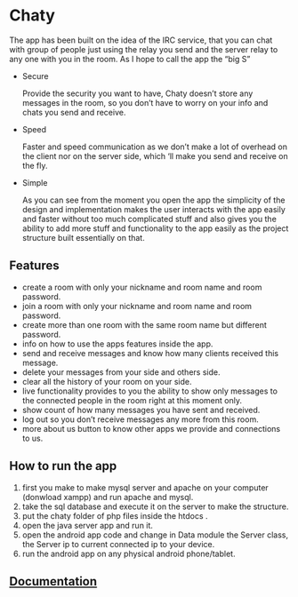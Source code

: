 # Chaty
The app has been built on the idea of the IRC service, that you can chat with group of people just using the relay you send and the server relay to any one with you in the room.
As I hope to call the app the “big S”

- Secure

  Provide the security you want to have, Chaty doesn’t store any messages in the room,
  so you don’t have to worry on your info and chats you send and receive.
- Speed

  Faster and speed communication as we don’t make a lot of overhead on the client nor
  on the server side, which ‘ll make you send and receive on the fly.
- Simple

  As you can see from the moment you open the app the simplicity of the design and
  implementation makes the user interacts with the app easily and faster without too
  much complicated stuff and also gives you the ability to add more stuff and
  functionality to the app easily as the project structure built essentially on that.
  


## Features
- create a room with only your nickname and room name and room password.
- join a room with only your nickname and room name and room password.
- create more than one room with the same room name but different password.
- info on how to use the apps features inside the app.
- send and receive messages and know how many clients received this message.
- delete your messages from your side and others side.
- clear all the history of your room on your side.
- live functionality provides to you the ability to show only messages to the
connected people in the room right at this moment only.
- show count of how many messages you have sent and received.
- log out so you don’t receive messages any more from this room.
- more about us button to know other apps we provide and connections to us.

## How to run the app

1) first you make to make mysql server and apache on your computer (donwload xampp) and run apache and mysql.
2) take the sql database and execute it on the server to make the structure.
3) put the chaty folder of php files inside the htdocs .
4) open the java server app and run it.
5) open the android app code and change in Data module the Server class, the Server ip to current connected ip to your device.
6) run the android app on any physical android phone/tablet.

## [Documentation](https://github.com/khaledsabry97/Chaty/blob/master/Project%20Documentation.pdf)
